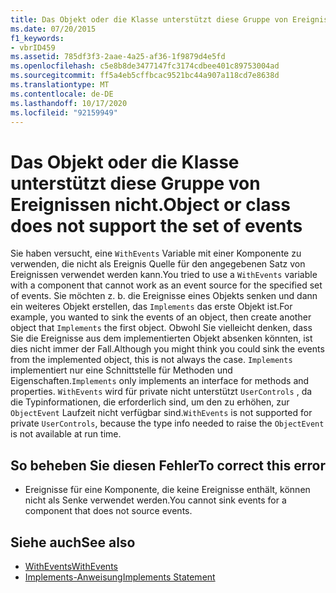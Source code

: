 ```yaml
---
title: Das Objekt oder die Klasse unterstützt diese Gruppe von Ereignissen nicht.
ms.date: 07/20/2015
f1_keywords:
- vbrID459
ms.assetid: 785df3f3-2aae-4a25-af36-1f9879d4e5fd
ms.openlocfilehash: c5e8b8de3477147fc3174cdbee401c89753004ad
ms.sourcegitcommit: ff5a4eb5cffbcac9521bc44a907a118cd7e8638d
ms.translationtype: MT
ms.contentlocale: de-DE
ms.lasthandoff: 10/17/2020
ms.locfileid: "92159949"
---
```

# <a name="object-or-class-does-not-support-the-set-of-events"></a><span data-ttu-id="0a409-102">Das Objekt oder die Klasse unterstützt diese Gruppe von Ereignissen nicht.</span><span class="sxs-lookup"><span data-stu-id="0a409-102">Object or class does not support the set of events</span></span>

<span data-ttu-id="0a409-103">Sie haben versucht, eine `WithEvents` Variable mit einer Komponente zu verwenden, die nicht als Ereignis Quelle für den angegebenen Satz von Ereignissen verwendet werden kann.</span><span class="sxs-lookup"><span data-stu-id="0a409-103">You tried to use a `WithEvents` variable with a component that cannot work as an event source for the specified set of events.</span></span> <span data-ttu-id="0a409-104">Sie möchten z. b. die Ereignisse eines Objekts senken und dann ein weiteres Objekt erstellen, das `Implements` das erste Objekt ist.</span><span class="sxs-lookup"><span data-stu-id="0a409-104">For example, you wanted to sink the events of an object, then create another object that `Implements` the first object.</span></span> <span data-ttu-id="0a409-105">Obwohl Sie vielleicht denken, dass Sie die Ereignisse aus dem implementierten Objekt absenken könnten, ist dies nicht immer der Fall.</span><span class="sxs-lookup"><span data-stu-id="0a409-105">Although you might think you could sink the events from the implemented object, this is not always the case.</span></span> <span data-ttu-id="0a409-106">`Implements` implementiert nur eine Schnittstelle für Methoden und Eigenschaften.</span><span class="sxs-lookup"><span data-stu-id="0a409-106">`Implements` only implements an interface for methods and properties.</span></span> <span data-ttu-id="0a409-107">`WithEvents` wird für private nicht unterstützt `UserControls` , da die Typinformationen, die erforderlich sind, um den zu erhöhen, zur `ObjectEvent` Laufzeit nicht verfügbar sind.</span><span class="sxs-lookup"><span data-stu-id="0a409-107">`WithEvents` is not supported for private `UserControls`, because the type info needed to raise the `ObjectEvent` is not available at run time.</span></span>

## <a name="to-correct-this-error"></a><span data-ttu-id="0a409-108">So beheben Sie diesen Fehler</span><span class="sxs-lookup"><span data-stu-id="0a409-108">To correct this error</span></span>

- <span data-ttu-id="0a409-109">Ereignisse für eine Komponente, die keine Ereignisse enthält, können nicht als Senke verwendet werden.</span><span class="sxs-lookup"><span data-stu-id="0a409-109">You cannot sink events for a component that does not source events.</span></span>

## <a name="see-also"></a><span data-ttu-id="0a409-110">Siehe auch</span><span class="sxs-lookup"><span data-stu-id="0a409-110">See also</span></span>

- [<span data-ttu-id="0a409-111">WithEvents</span><span class="sxs-lookup"><span data-stu-id="0a409-111">WithEvents</span></span>](../modifiers/withevents.md)
- [<span data-ttu-id="0a409-112">Implements-Anweisung</span><span class="sxs-lookup"><span data-stu-id="0a409-112">Implements Statement</span></span>](../statements/implements-statement.md)
